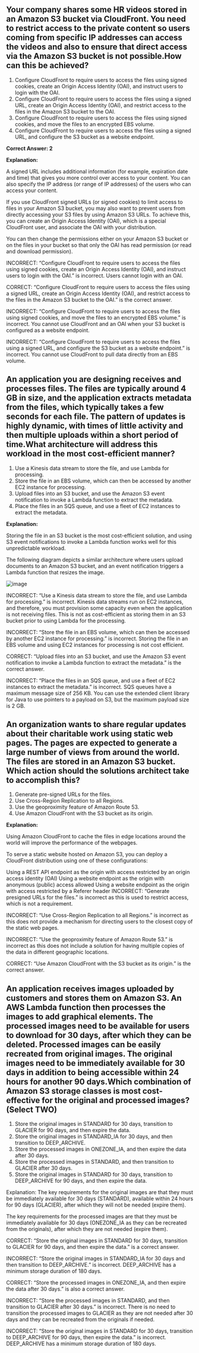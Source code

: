 
## Your company shares some HR videos stored in an Amazon S3 bucket via CloudFront. You need to restrict access to the private content so users coming from specific IP addresses can access the videos and also to ensure that direct access via the Amazon S3 bucket is not possible.How can this be achieved?

1. Configure CloudFront to require users to access the files using signed cookies, create an Origin Access Identity (OAI), and instruct users to login with the OAI.
2. Configure CloudFront to require users to access the files using a signed URL, create an Origin Access Identity (OAI), and restrict access to the files in the Amazon S3 bucket to the OAI.
3. Configure CloudFront to require users to access the files using signed cookies, and move the files to an encrypted EBS volume.
4. Configure CloudFront to require users to access the files using a signed URL, and configure the S3 bucket as a website endpoint.

**Correct Answer: 2**

**Explanation:**

A signed URL includes additional information (for example, expiration date and time) that gives you more control over access to your content. You can also specify the IP address (or range of IP addresses) of the users who can access your content.

If you use CloudFront signed URLs (or signed cookies) to limit access to files in your Amazon S3 bucket, you may also want to prevent users from directly accessing your S3 files by using Amazon S3 URLs. To achieve this, you can create an Origin Access Identity (OAI), which is a special CloudFront user, and associate the OAI with your distribution.

You can then change the permissions either on your Amazon S3 bucket or on the files in your bucket so that only the OAI has read permission (or read and download permission).

INCORRECT: “Configure CloudFront to require users to access the files using signed cookies, create an Origin Access Identity (OAI), and instruct users to login with the OAI.” is incorrect. Users cannot login with an OAI.

CORRECT: “Configure CloudFront to require users to access the files using a signed URL, create an Origin Access Identity (OAI), and restrict access to the files in the Amazon S3 bucket to the OAI.” is the correct answer.

INCORRECT: “Configure CloudFront to require users to access the files using signed cookies, and move the files to an encrypted EBS volume.” is incorrect. You cannot use CloudFront and an OAI when your S3 bucket is configured as a website endpoint.

INCORRECT: “Configure CloudFront to require users to access the files using a signed URL, and configure the S3 bucket as a website endpoint.” is incorrect. You cannot use CloudFront to pull data directly from an EBS volume.

## An application you are designing receives and processes files. The files are typically around 4 GB in size, and the application extracts metadata from the files, which typically takes a few seconds for each file. The pattern of updates is highly dynamic, with times of little activity and then multiple uploads within a short period of time.What architecture will address this workload in the most cost-efficient manner?

1. Use a Kinesis data stream to store the file, and use Lambda for processing.
2. Store the file in an EBS volume, which can then be accessed by another EC2 instance for processing.
3. Upload files into an S3 bucket, and use the Amazon S3 event notification to invoke a Lambda function to extract the metadata.
4. Place the files in an SQS queue, and use a fleet of EC2 instances to extract the metadata.

**Explanation:**

Storing the file in an S3 bucket is the most cost-efficient solution, and using S3 event notifications to invoke a Lambda function works well for this unpredictable workload.

The following diagram depicts a similar architecture where users upload documents to an Amazon S3 bucket, and an event notification triggers a Lambda function that resizes the image.

![image](https://user-images.githubusercontent.com/33947539/155976057-2ccfa0e5-3785-434d-8212-52119e0752d4.png)

INCORRECT: “Use a Kinesis data stream to store the file, and use Lambda for processing.” is incorrect. Kinesis data streams run on EC2 instances, and therefore, you must provision some capacity even when the application is not receiving files. This is not as cost-efficient as storing them in an S3 bucket prior to using Lambda for the processing.

INCORRECT: “Store the file in an EBS volume, which can then be accessed by another EC2 instance for processing.” is incorrect. Storing the file in an EBS volume and using EC2 instances for processing is not cost efficient.

CORRECT: “Upload files into an S3 bucket, and use the Amazon S3 event notification to invoke a Lambda function to extract the metadata.” is the correct answer.

INCORRECT: “Place the files in an SQS queue, and use a fleet of EC2 instances to extract the metadata.” is incorrect. SQS queues have a maximum message size of 256 KB. You can use the extended client library for Java to use pointers to a payload on S3, but the maximum payload size is 2 GB.

## An organization wants to share regular updates about their charitable work using static web pages. The pages are expected to generate a large number of views from around the world. The files are stored in an Amazon S3 bucket. Which action should the solutions architect take to accomplish this?

1. Generate pre-signed URLs for the files.
2. Use Cross-Region Replication to all Regions.
3. Use the geoproximity feature of Amazon Route 53.
4. Use Amazon CloudFront with the S3 bucket as its origin.

**Explanation:** 

Using Amazon CloudFront to cache the files in edge locations around the world will improve the performance of the webpages.

To serve a static website hosted on Amazon S3, you can deploy a CloudFront distribution using one of these configurations:

Using a REST API endpoint as the origin with access restricted by an origin access identity (OAI)
Using a website endpoint as the origin with anonymous (public) access allowed
Using a website endpoint as the origin with access restricted by a Referer header
INCORRECT: “Generate presigned URLs for the files.” is incorrect as this is used to restrict access, which is not a requirement.

INCORRECT: “Use Cross-Region Replication to all Regions.” is incorrect as this does not provide a mechanism for directing users to the closest copy of the static web pages.

INCORRECT: “Use the geoproximity feature of Amazon Route 53.” is incorrect as this does not include a solution for having multiple copies of the data in different geographic locations.

CORRECT: “Use Amazon CloudFront with the S3 bucket as its origin.” is the correct answer.

## An application receives images uploaded by customers and stores them on Amazon S3. An AWS Lambda function then processes the images to add graphical elements. The processed images need to be available for users to download for 30 days, after which they can be deleted. Processed images can be easily recreated from original images. The original images need to be immediately available for 30 days in addition to being accessible within 24 hours for another 90 days.Which combination of Amazon S3 storage classes is most cost-effective for the original and processed images? (Select TWO)

1. Store the original images in STANDARD for 30 days, transition to GLACIER for 90 days, and then expire the data.
2. Store the original images in STANDARD_IA for 30 days, and then transition to DEEP_ARCHIVE.
3. Store the processed images in ONEZONE_IA, and then expire the data after 30 days.
4. Store the processed images in STANDARD, and then transition to GLACIER after 30 days.
5. Store the original images in STANDARD for 30 days, transition to DEEP_ARCHIVE for 90 days, and then expire the data.

Explanation: The key requirements for the original images are that they must be immediately available for 30 days (STANDARD), available within 24 hours for 90 days (GLACIER), after which they will not be needed (expire them).

The key requirements for the processed images are that they must be immediately available for 30 days (ONEZONE_IA as they can be recreated from the originals), after which they are not needed (expire them).

CORRECT: “Store the original images in STANDARD for 30 days, transition to GLACIER for 90 days, and then expire the data.” is a correct answer.

INCORRECT: “Store the original images in STANDARD_IA for 30 days and then transition to DEEP_ARCHIVE.” is incorrect. DEEP_ARCHIVE has a minimum storage duration of 180 days.

CORRECT: “Store the processed images in ONEZONE_IA, and then expire the data after 30 days.” is also a correct answer.

INCORRECT: “Store the processed images in STANDARD, and then transition to GLACIER after 30 days.” is incorrect. There is no need to transition the processed images to GLACIER as they are not needed after 30 days and they can be recreated from the originals if needed.

INCORRECT: “Store the original images in STANDARD for 30 days, transition to DEEP_ARCHIVE for 90 days, then expire the data.” is incorrect. DEEP_ARCHIVE has a minimum storage duration of 180 days.


